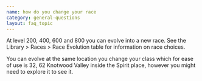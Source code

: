 ```yaml
---
name: how do you change your race
category: general-questions
layout: faq_topic
---
```

At level 200, 400, 600 and 800 you can evolve into a new race. See the Library > Races > Race Evolution table for information on race choices.

You can evolve at the same location you change your class which for ease of use is 32, 62 Knotwood Valley inside the Spirit place, however you might need to explore it to see it.